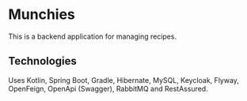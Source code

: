 # Munchies

This is a backend application for managing recipes.

## Technologies

Uses Kotlin, Spring Boot, Gradle, Hibernate, MySQL, Keycloak, Flyway, OpenFeign, OpenApi (Swagger), RabbitMQ and RestAssured.
